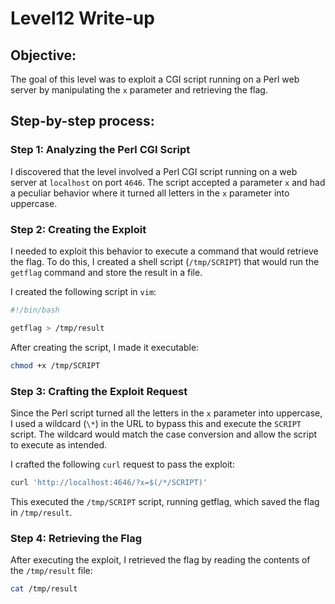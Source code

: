 # Level12 Write-up

## Objective:

The goal of this level was to exploit a CGI script running on a Perl web server by manipulating the `x` parameter and retrieving the flag.

## Step-by-step process:

### Step 1: Analyzing the Perl CGI Script

I discovered that the level involved a Perl CGI script running on a web server at `localhost` on port `4646`. The script accepted a parameter `x` and had a peculiar behavior where it turned all letters in the `x` parameter into uppercase.

### Step 2: Creating the Exploit

I needed to exploit this behavior to execute a command that would retrieve the flag. To do this, I created a shell script (`/tmp/SCRIPT`) that would run the `getflag` command and store the result in a file.

I created the following script in `vim`:

```bash
#!/bin/bash

getflag > /tmp/result
```

After creating the script, I made it executable:

```bash
chmod +x /tmp/SCRIPT
```

### Step 3: Crafting the Exploit Request

Since the Perl script turned all the letters in the `x` parameter into uppercase, I used a wildcard (`\*`) in the URL to bypass this and execute the `SCRIPT` script. The wildcard would match the case conversion and allow the script to execute as intended.

I crafted the following `curl` request to pass the exploit:

```bash
curl 'http://localhost:4646/?x=$(/*/SCRIPT)'
```

This executed the `/tmp/SCRIPT` script, running getflag, which saved the flag in `/tmp/result`.

### Step 4: Retrieving the Flag

After executing the exploit, I retrieved the flag by reading the contents of the `/tmp/result` file:

```bash
cat /tmp/result
```
